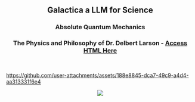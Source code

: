 <br>

## <p align="center"> Galactica a LLM for Science
### <p align="center"> Absolute Quantum Mechanics
### <p align="center"> The Physics and Philosophy of Dr. Delbert Larson - [Access HTML Here](https://github.com/Quantum-Software-Development/HomoGallacticus/blob/a95f2c01ec64227021f662db4391cbbc5ccd08f4/Absolute%20Quantum%20Mechanics.html)
 
<br>

https://github.com/user-attachments/assets/188e8845-dca7-49c9-a4d4-aa313331f6e4












 <p align="center">
<img src="https://github.com/user-attachments/assets/e7238014-4354-44c0-b4b9-e2a15b5c0fe8"/>
